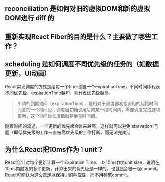 
## reconciliation 是如何对旧的虚拟DOM和新的虚拟DOM进行 diff 的

## 重新实现React Fiber的目的是什么？主要做了哪些工作？

## scheduling 是如何调度不同优先级的任务的（如数据更新，UI动画）
React实现调度的方式是给每一个fiber设置一个expirationTime，不同时间即代表不同优先级，expirationTime越短，则代表优先级越高。
> 所谓的到期时间（expirationTime），是相对于调度器初始调用的起始时间而言的一个时间段；调度器初始调用后的某一段时间内，需要调度完成这项更新，这个时间段长度值就是到期时间值。

随着时间的流逝，一个更新的优先级会越来越高，这样就可以避免 starvation 问题（即低优先级的工作一直被高优先级的工作打断，而无法完成）。

## 为什么React把10ms作为 1 unit？
React会针对每个更新计算一个Expiration Time， 以10ms作为unit size，说明在10ms内触发的多个更新，计算出来的优先级是一样的，也就是会被一起commit。
React可能认为这么做足以保持UI的响应性，而不用频繁commit。